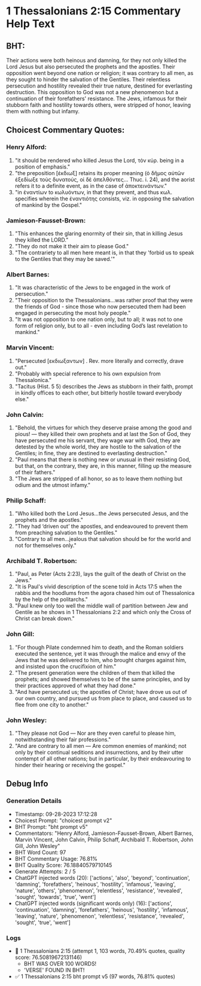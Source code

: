 # 1 Thessalonians 2:15 Commentary Help Text

## BHT:
Their actions were both heinous and damning, for they not only killed the Lord Jesus but also persecuted the prophets and the apostles. Their opposition went beyond one nation or religion; it was contrary to all men, as they sought to hinder the salvation of the Gentiles. Their relentless persecution and hostility revealed their true nature, destined for everlasting destruction. This opposition to God was not a new phenomenon but a continuation of their forefathers' resistance. The Jews, infamous for their stubborn faith and hostility towards others, were stripped of honor, leaving them with nothing but infamy.

## Choicest Commentary Quotes:
### Henry Alford:
1. "it should be rendered who killed Jesus the Lord, τὸν κύρ. being in a position of emphasis."
2. "the preposition [ἐκδιωξ] retains its proper meaning (ὁ δῆμος αὐτῶν ἐξεδίωξε τοὺς δυνατούς, οἱ δὲ ἀπελθόντες... Thuc. i. 24), and the aorist refers it to a definite event, as in the case of ἀποκτεινάντων."
3. "in ἐναντίων to κωλυόντων, in that they prevent, and thus κωλ. specifies wherein the ἐναντιότης consists, viz. in opposing the salvation of mankind by the Gospel."

### Jamieson-Fausset-Brown:
1. "This enhances the glaring enormity of their sin, that in killing Jesus they killed the LORD."
2. "They do not make it their aim to please God."
3. "The contrariety to all men here meant is, in that they 'forbid us to speak to the Gentiles that they may be saved.'"

### Albert Barnes:
1. "It was characteristic of the Jews to be engaged in the work of persecution."
2. "Their opposition to the Thessalonians...was rather proof that they were the friends of God - since those who now persecuted them had been engaged in persecuting the most holy people."
3. "It was not opposition to one nation only, but to all; it was not to one form of religion only, but to all - even including God’s last revelation to mankind."

### Marvin Vincent:
1. "Persecuted [εκδιωξαντων] . Rev. more literally and correctly, drave out."
2. "Probably with special reference to his own expulsion from Thessalonica."
3. "Tacitus (Hist. 5 5) describes the Jews as stubborn in their faith, prompt in kindly offices to each other, but bitterly hostile toward everybody else."

### John Calvin:
1. "Behold, the virtues for which they deserve praise among the good and pious! — they killed their own prophets and at last the Son of God, they have persecuted me his servant, they wage war with God, they are detested by the whole world, they are hostile to the salvation of the Gentiles; in fine, they are destined to everlasting destruction."
2. "Paul means that there is nothing new or unusual in their resisting God, but that, on the contrary, they are, in this manner, filling up the measure of their fathers."
3. "The Jews are stripped of all honor, so as to leave them nothing but odium and the utmost infamy."

### Philip Schaff:
1. "Who killed both the Lord Jesus...the Jews persecuted Jesus, and the prophets and the apostles."
2. "They had ‘driven out’ the apostles, and endeavoured to prevent them from preaching salvation to the Gentiles."
3. "Contrary to all men...jealous that salvation should be for the world and not for themselves only."

### Archibald T. Robertson:
1. "Paul, as Peter (Acts 2:23), lays the guilt of the death of Christ on the Jews." 
2. "It is Paul's vivid description of the scene told in Acts 17:5 when the rabbis and the hoodlums from the agora chased him out of Thessalonica by the help of the politarchs."
3. "Paul knew only too well the middle wall of partition between Jew and Gentile as he shows in 1 Thessalonians 2:2 and which only the Cross of Christ can break down."

### John Gill:
1. "For though Pilate condemned him to death, and the Roman soldiers executed the sentence, yet it was through the malice and envy of the Jews that he was delivered to him, who brought charges against him, and insisted upon the crucifixion of him." 
2. "The present generation were the children of them that killed the prophets; and showed themselves to be of the same principles, and by their practices approved of what they had done." 
3. "And have persecuted us; the apostles of Christ; have drove us out of our own country, and pursued us from place to place, and caused us to flee from one city to another."

### John Wesley:
1. "They please not God — Nor are they even careful to please him, notwithstanding their fair professions."
2. "And are contrary to all men — Are common enemies of mankind; not only by their continual seditions and insurrections, and by their utter contempt of all other nations; but in particular, by their endeavouring to hinder their hearing or receiving the gospel."


## Debug Info
### Generation Details
- Timestamp: 09-28-2023 17:12:28
- Choicest Prompt: "choicest prompt v2"
- BHT Prompt: "bht prompt v5"
- Commentators: "Henry Alford, Jamieson-Fausset-Brown, Albert Barnes, Marvin Vincent, John Calvin, Philip Schaff, Archibald T. Robertson, John Gill, John Wesley"
- BHT Word Count: 97
- BHT Commentary Usage: 76.81%
- BHT Quality Score: 76.18840579710145
- Generate Attempts: 2 / 5
- ChatGPT injected words (20):
	['actions', 'also', 'beyond', 'continuation', 'damning', 'forefathers', 'heinous', 'hostility', 'infamous', 'leaving', 'nature', 'others', 'phenomenon', 'relentless', 'resistance', 'revealed', 'sought', 'towards', 'true', 'went']
- ChatGPT injected words (significant words only) (16):
	['actions', 'continuation', 'damning', 'forefathers', 'heinous', 'hostility', 'infamous', 'leaving', 'nature', 'phenomenon', 'relentless', 'resistance', 'revealed', 'sought', 'true', 'went']

### Logs
- 🔄 1 Thessalonians 2:15 (attempt 1, 103 words, 70.49% quotes, quality score: 76.50819672131146) 
	- BHT WAS OVER 100 WORDS! 
	- 'VERSE' FOUND IN BHT!
- ✅ 1 Thessalonians 2:15 bht prompt v5 (97 words, 76.81% quotes)